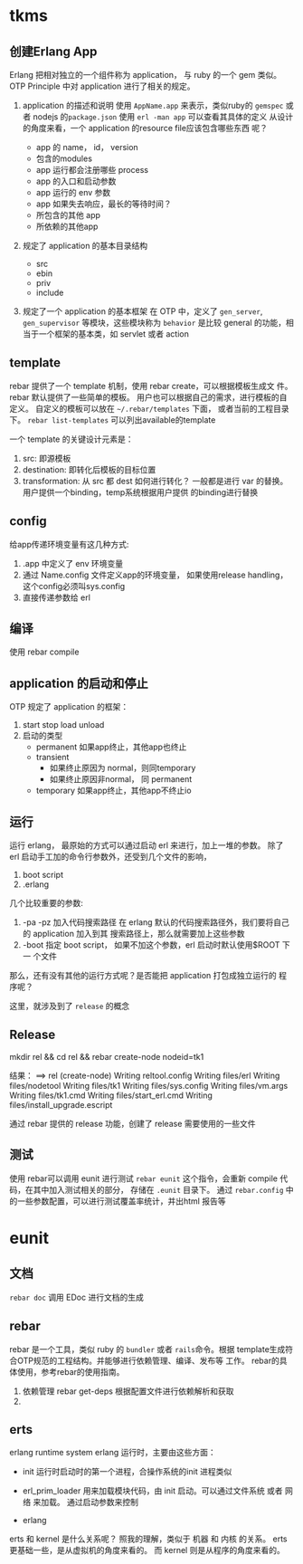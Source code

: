 # tkms

## 创建Erlang App

Erlang 把相对独立的一个组件称为 application， 与 ruby 的一个 gem 类似。
OTP Principle 中对 application 进行了相关的规定。

1. application 的描述和说明 使用 `AppName.app` 来表示，类似ruby的
   `gemspec` 或者 nodejs 的`package.json`
   使用 `erl -man app` 可以查看其具体的定义
   从设计的角度来看，一个 application 的resource file应该包含哪些东西
   呢？
   * app 的 name， id， version
   * 包含的modules
   * app 运行都会注册哪些 process
   * app 的入口和启动参数
   * app 运行的 env 参数
   * app 如果失去响应，最长的等待时间？
   * 所包含的其他 app
   * 所依赖的其他app

2. 规定了 application 的基本目录结构
   * src
   * ebin
   * priv
   * include

3. 规定了一个 application 的基本框架
   在 OTP 中，定义了 `gen_server`, `gen_supervisor` 等模块，这些模块称为 `behavior`
   是比较 general 的功能，相当于一个框架的基本类，如 servlet 或者 action

## template
rebar 提供了一个 template 机制，使用 rebar create，可以根据模板生成文
件。
rebar 默认提供了一些简单的模板。
用户也可以根据自己的需求，进行模板的自定义。
自定义的模板可以放在 `~/.rebar/templates` 下面， 或者当前的工程目录下。
`rebar list-templates` 可以列出available的template

一个 template 的关键设计元素是：
1. src: 即源模板
2. destination: 即转化后模板的目标位置
3. transformation: 从 src 都 dest 如何进行转化？
   一般都是进行 var 的替换。用户提供一个binding，temp系统根据用户提供
   的binding进行替换


## config

给app传递环境变量有这几种方式:
1. .app 中定义了 env 环境变量
2. 通过 Name.config 文件定义app的环境变量， 如果使用release handling，这个config必须叫sys.config
3. 直接传递参数给 erl

## 编译
使用 rebar compile

## application 的启动和停止
OTP 规定了 application 的框架：
1. start stop load unload
2. 启动的类型
   * permanent
     如果app终止，其他app也终止
   * transient
     - 如果终止原因为 normal，则同temporary
     - 如果终止原因非normal， 同 permanent
   * temporary
     如果app终止，其他app不终止io

## 运行

运行 erlang， 最原始的方式可以通过启动 erl 来进行，加上一堆的参数。
除了 erl 启动手工加的命令行参数外，还受到几个文件的影响，
1. boot script
2. .erlang

几个比较重要的参数:
1. -pa -pz
   加入代码搜索路径
   在 erlang 默认的代码搜索路径外，我们要将自己的 application 加入到其
   搜索路径上，那么就需要加上这些参数
2. -boot
   指定 boot script， 如果不加这个参数，erl 启动时默认使用$ROOT 下一
   个文件

那么，还有没有其他的运行方式呢？是否能把 application 打包成独立运行的
程序呢？

这里，就涉及到了 `release` 的概念

## Release
mkdir rel && cd rel  && rebar create-node nodeid=tk1

结果：
    ==> rel (create-node)
    Writing reltool.config
    Writing files/erl
    Writing files/nodetool
    Writing files/tk1
    Writing files/sys.config
    Writing files/vm.args
    Writing files/tk1.cmd
    Writing files/start_erl.cmd
    Writing files/install_upgrade.escript

通过 rebar 提供的 release 功能，创建了 release 需要使用的一些文件

## 测试

使用 rebar可以调用 eunit 进行测试
`rebar eunit` 这个指令，会重新 compile 代码，在其中加入测试相关的部分，
存储在 `.eunit` 目录下。
通过 `rebar.config` 中的一些参数配置，可以进行测试覆盖率统计，并出html
报告等

# eunit

## 文档
`rebar doc` 调用 EDoc 进行文档的生成

## rebar
  rebar 是一个工具，类似 ruby 的 `bundler` 或者 `rails`命令。根据
  template生成符合OTP规范的工程结构。并能够进行依赖管理、编译、发布等
  工作。
  rebar的具体使用，参考rebar的使用指南。
  1. 依赖管理
     rebar get-deps
     根据配置文件进行依赖解析和获取
  2.

## erts
   erlang runtime system
   erlang 运行时，主要由这些方面：

   * init
   运行时启动时的第一个进程，合操作系统的init 进程类似

   * erl_prim_loader
    用来加载模块代码，由 init 启动。可以通过文件系统 或者 网络 来加载。
    通过启动参数来控制

   * erlang

   erts 和 kernel 是什么关系呢？ 照我的理解，类似于 机器 和 内核 的关系。 erts 更基础一些，是从虚拟机的角度来看的。
   而 kernel 则是从程序的角度来看的。


## 